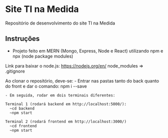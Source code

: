 # Site TI na Medida
Repositório de desenvolvimento do site TI na Medida


## Instruções

 - Projeto feito em MERN (Mongo, Express, Node e React) utilizando npm e npx (node package modules)

 Link para baixar o node.js:
  https://nodejs.org/en/
 node_modules => .gitignore

 Ao clonar o repositório, deve-se:
    - Entrar nas pastas tanto do back quanto do front e dar o comando:
      npm i --save

    - Em seguida, rodar em dois terminais diferentes:

    Terminal 1 (rodará backend em http://localhost:5000/):
      ~cd backend
      ~npm start
    
    Terminal 2 (rodará frontend em http://localhost:3000/)
      ~cd frontend
      ~npm start

